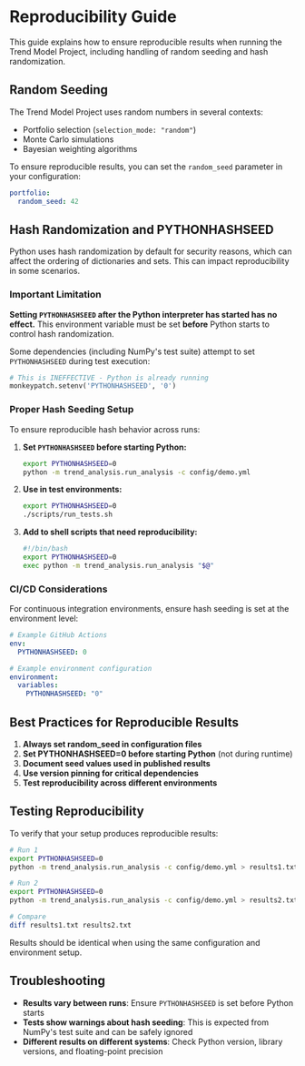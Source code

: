 # Reproducibility Guide

This guide explains how to ensure reproducible results when running the Trend Model Project, including handling of random seeding and hash randomization.

## Random Seeding

The Trend Model Project uses random numbers in several contexts:
- Portfolio selection (`selection_mode: "random"`)
- Monte Carlo simulations
- Bayesian weighting algorithms

To ensure reproducible results, you can set the `random_seed` parameter in your configuration:

```yaml
portfolio:
  random_seed: 42
```

## Hash Randomization and PYTHONHASHSEED

Python uses hash randomization by default for security reasons, which can affect the ordering of dictionaries and sets. This can impact reproducibility in some scenarios.

### Important Limitation

**Setting `PYTHONHASHSEED` after the Python interpreter has started has no effect.** This environment variable must be set **before** Python starts to control hash randomization.

Some dependencies (including NumPy's test suite) attempt to set `PYTHONHASHSEED` during test execution:

```python
# This is INEFFECTIVE - Python is already running
monkeypatch.setenv('PYTHONHASHSEED', '0')
```

### Proper Hash Seeding Setup

To ensure reproducible hash behavior across runs:

1. **Set `PYTHONHASHSEED` before starting Python:**
   ```bash
   export PYTHONHASHSEED=0
   python -m trend_analysis.run_analysis -c config/demo.yml
   ```

2. **Use in test environments:**
   ```bash
   export PYTHONHASHSEED=0
   ./scripts/run_tests.sh
   ```

3. **Add to shell scripts that need reproducibility:**
   ```bash
   #!/bin/bash
   export PYTHONHASHSEED=0
   exec python -m trend_analysis.run_analysis "$@"
   ```

### CI/CD Considerations

For continuous integration environments, ensure hash seeding is set at the environment level:

```yaml
# Example GitHub Actions
env:
  PYTHONHASHSEED: 0
```

```yaml
# Example environment configuration
environment:
  variables:
    PYTHONHASHSEED: "0"
```

## Best Practices for Reproducible Results

1. **Always set random_seed in configuration files**
2. **Set PYTHONHASHSEED=0 before starting Python** (not during runtime)
3. **Document seed values used in published results**
4. **Use version pinning for critical dependencies**
5. **Test reproducibility across different environments**

## Testing Reproducibility

To verify that your setup produces reproducible results:

```bash
# Run 1
export PYTHONHASHSEED=0
python -m trend_analysis.run_analysis -c config/demo.yml > results1.txt

# Run 2  
export PYTHONHASHSEED=0
python -m trend_analysis.run_analysis -c config/demo.yml > results2.txt

# Compare
diff results1.txt results2.txt
```

Results should be identical when using the same configuration and environment setup.

## Troubleshooting

- **Results vary between runs**: Ensure `PYTHONHASHSEED` is set before Python starts
- **Tests show warnings about hash seeding**: This is expected from NumPy's test suite and can be safely ignored
- **Different results on different systems**: Check Python version, library versions, and floating-point precision